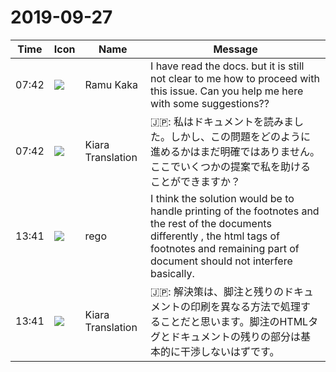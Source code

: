 # 2019-09-27

|Time|Icon|Name|Message|
|---|---|---|---|
|07:42|![](https://secure.gravatar.com/avatar/90f99da1475ee2fd1121cb3b60c3743f.jpg?s=72&d=https%3A%2F%2Fa.slack-edge.com%2Fdf10d%2Fimg%2Favatars%2Fava_0003-72.png)|Ramu Kaka|I have read the docs. but it is still not clear to me how to proceed with this issue. Can you help me here with some suggestions??|
|07:42|![](https://avatars.slack-edge.com/2019-08-21/732685848020_f3f20736795184660348_72.png)|Kiara Translation|🇯🇵: 私はドキュメントを読みました。しかし、この問題をどのように進めるかはまだ明確ではありません。ここでいくつかの提案で私を助けることができますか？|
|13:41|![](https://secure.gravatar.com/avatar/d4cb8b471c02742a11ecd0b8698ecfdd.jpg?s=72&d=https%3A%2F%2Fa.slack-edge.com%2Fdf10d%2Fimg%2Favatars%2Fava_0015-72.png)|rego|I think the solution would be to handle printing of the footnotes and the rest of the documents differently , the html tags of footnotes and remaining part of document should not interfere basically.|
|13:41|![](https://avatars.slack-edge.com/2019-08-21/732685848020_f3f20736795184660348_72.png)|Kiara Translation|🇯🇵: 解決策は、脚注と残りのドキュメントの印刷を異なる方法で処理することだと思います。脚注のHTMLタグとドキュメントの残りの部分は基本的に干渉しないはずです。|
